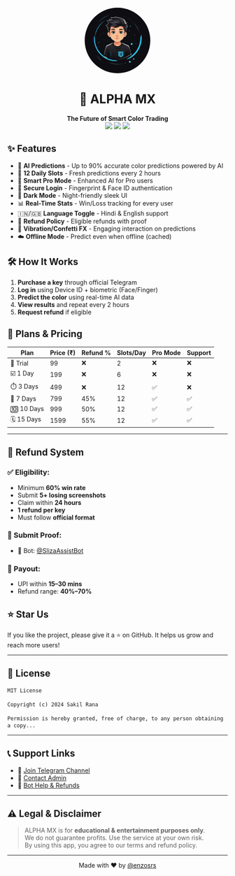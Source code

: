 
<p align="center">
  <img src="dp.jpg" width="150" style="border-radius: 50%;" />
</p>

<h1 align="center">🚀 ALPHA MX</h1>

<p align="center">
  <b>The Future of Smart Color Trading</b><br>
  <img src="https://img.shields.io/badge/version-1.0-blue?style=flat-square"/>
  <img src="https://img.shields.io/badge/status-Live-green?style=flat-square"/>
  <img src="https://img.shields.io/badge/accuracy-90%25-yellowgreen?style=flat-square"/>
</p>



## ✨ Features


 - 🎯 **AI Predictions** - Up to 90% accurate color predictions powered by AI  
- 🔄 **12 Daily Slots** - Fresh predictions every 2 hours  
- 🧠 **Smart Pro Mode** - Enhanced AI for Pro users  
- 🔐 **Secure Login** - Fingerprint & Face ID authentication  
- 🌙 **Dark Mode** - Night-friendly sleek UI  
- 📊 **Real-Time Stats** - Win/Loss tracking for every user  
- 🇮🇳/🇬🇧 **Language Toggle** - Hindi & English support  
- 🔁 **Refund Policy** - Eligible refunds with proof  
- 📱 **Vibration/Confetti FX** - Engaging interaction on predictions  
- ☁️ **Offline Mode** - Predict even when offline (cached)  





## 🛠️ How It Works

1. **Purchase a key** through official Telegram
2. **Log in** using Device ID + biometric (Face/Finger)
3. **Predict the color** using real-time AI data
4. **View results** and repeat every 2 hours
5. **Request refund** if eligible



## 💸 Plans & Pricing

| Plan        | Price (₹) | Refund % | Slots/Day | Pro Mode | Support |
|-------------|-----------|----------|-----------|----------|---------|
| 🧪 Trial     | 99        | ❌        | 2         | ❌        | ❌       |
| ☑️ 1 Day     | 199       | ❌        | 6         | ❌        | ❌       |
| ⏱️ 3 Days    | 499       | ❌        | 12        | ✅        | ❌       |
| 📆 7 Days    | 799       | 45%       | 12        | ✅        | ✅       |
| 🔟 10 Days   | 999       | 50%       | 12        | ✅        | ✅       |
| 🗓️ 15 Days   | 1599      | 55%       | 12        | ✅        | ✅       |
---

## 🔁 Refund System

### ✅ Eligibility:
- Minimum **60% win rate**
- Submit **5+ losing screenshots**
- Claim within **24 hours**
- **1 refund per key**
- Must follow **official format**

### 💬 Submit Proof:
- 🤖 Bot: [@SlizaAssistBot](https://t.me/SlizaAssistBot)

### 💸 Payout:
- UPI within **15–30 mins**
- Refund range: **40%–70%**










## ⭐ Star Us

If you like the project, please give it a ⭐ on GitHub. It helps us grow and reach more users!

---

## 🧾 License

```
MIT License

Copyright (c) 2024 Sakil Rana

Permission is hereby granted, free of charge, to any person obtaining a copy...
```

---

## 📞 Support Links

- 🔹 [Join Telegram Channel](https://t.me/enzosrs)  
- 🔹 [Contact Admin](https://t.me/enzosrs)  
- 🔹 [Bot Help & Refunds](https://t.me/SlizaAssistBot)

---

## ⚠️ Legal & Disclaimer

> ALPHA MX is for **educational & entertainment purposes only**.  
> We do not guarantee profits. Use the service at your own risk.  
> By using this app, you agree to our terms and refund policy.

---

<p align="center">
  Made with ❤️ by <a href="https://t.me/enzosrs">@enzosrs</a>
</p>
